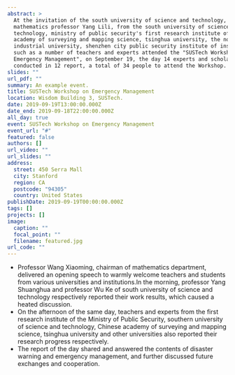 ```yaml
---
abstract: >
  At the invitation of the south university of science and technology,
  mathematics professor Yang Lili, from the south university of science and
  technology, ministry of public security's first research institute of China
  academy of surveying and mapping science, tsinghua university, the northern
  industrial university, shenzhen city public security institute of institutions
  such as a number of teachers and experts attended the "SUSTech Workshop on
  Emergency Management", on September 19, the day 14 experts and scholars
  conducted in 12 report, a total of 34 people to attend the Workshop.
slides: ""
url_pdf: ""
summary: An example event.
title: SUSTech Workshop on Emergency Management
location: Wisdom Building 3, SUSTech.
date: 2019-09-19T13:00:00.000Z
date_end: 2019-09-18T22:00:00.000Z
all_day: true
event: SUSTech Workshop on Emergency Management
event_url: "#"
featured: false
authors: []
url_video: ""
url_slides: ""
address:
  street: 450 Serra Mall
  city: Stanford
  region: CA
  postcode: "94305"
  country: United States
publishDate: 2019-09-19T00:00:00.000Z
tags: []
projects: []
image:
  caption: ""
  focal_point: ""
  filename: featured.jpg
url_code: ""
---
```



* Professor Wang Xiaoming, chairman of mathematics department, delivered an opening speech to warmly welcome teachers and students from various universities and institutions.In the morning, professor Yang Shuanghua and professor Wu Ke of south university of science and technology respectively reported their work results, which caused a heated discussion.
* On the afternoon of the same day, teachers and experts from the first research institute of the Ministry of Public Security, southern university of science and technology, Chinese academy of surveying and mapping science, tsinghua university and other universities also reported their research progress respectively.
* The report of the day shared and answered the contents of disaster warning and emergency management, and further discussed future exchanges and cooperation.